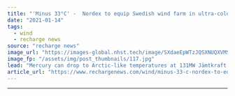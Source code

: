 ```yaml
---
title: "'Minus 33°C' -  Nordex to equip Swedish wind farm in ultra-cold climate"
date: "2021-01-14"
tags: 
  - wind
  - recharge news
source: "recharge news"
image_url: "https://images-global.nhst.tech/image/SXdaeEpWTzJQSXNUQXVMSjY0NGZHVkc1Ujg2SzBrUGg4NGFScjAvZllUOD0=/nhst/binary/4880a586d96f52ae090057d6c87285db"
image_fp: "/assets/img/post_thumbnails/117.jpg"
lead: "Mercury can drop to Arctic-like temperatures at 131MW Jämtkraft project site in Västernorrland county"
article_url: "https://www.rechargenews.com/wind/minus-33-c-nordex-to-equip-swedish-wind-farm-in-ultra-cold-climate/2-1-944528"
---
```


---
